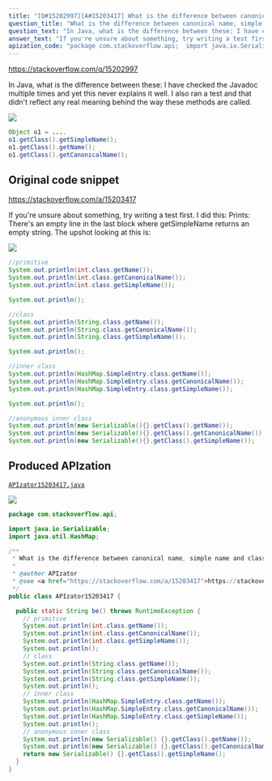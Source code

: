 ```yaml
---
title: "[Q#15202997][A#15203417] What is the difference between canonical name, simple name and class name in Java Class?"
question_title: "What is the difference between canonical name, simple name and class name in Java Class?"
question_text: "In Java, what is the difference between these: I have checked the Javadoc multiple times and yet this never explains it well. I also ran a test and that didn't reflect any real meaning behind the way these methods are called."
answer_text: "If you're unsure about something, try writing a test first. I did this: Prints: There's an empty line in the last block where getSimpleName returns an empty string. The upshot looking at this is:"
apization_code: "package com.stackoverflow.api;  import java.io.Serializable; import java.util.HashMap;  /**  * What is the difference between canonical name, simple name and class name in Java Class?  *  * @author APIzator  * @see <a href=\"https://stackoverflow.com/a/15203417\">https://stackoverflow.com/a/15203417</a>  */ public class APIzator15203417 {    public static String be() throws RuntimeException {     // primitive     System.out.println(int.class.getName());     System.out.println(int.class.getCanonicalName());     System.out.println(int.class.getSimpleName());     System.out.println();     // class     System.out.println(String.class.getName());     System.out.println(String.class.getCanonicalName());     System.out.println(String.class.getSimpleName());     System.out.println();     // inner class     System.out.println(HashMap.SimpleEntry.class.getName());     System.out.println(HashMap.SimpleEntry.class.getCanonicalName());     System.out.println(HashMap.SimpleEntry.class.getSimpleName());     System.out.println();     // anonymous inner class     System.out.println(new Serializable() {}.getClass().getName());     System.out.println(new Serializable() {}.getClass().getCanonicalName());     return new Serializable() {}.getClass().getSimpleName();   } }"
---
```


https://stackoverflow.com/q/15202997

In Java, what is the difference between these:
I have checked the Javadoc multiple times and yet this never explains it well.
I also ran a test and that didn&#x27;t reflect any real meaning behind the way these methods are called.


<div class="code-logo"><img src="/stackoverflow.png" /></div>

```java
Object o1 = ....
o1.getClass().getSimpleName();
o1.getClass().getName();
o1.getClass().getCanonicalName();
```


## Original code snippet

https://stackoverflow.com/a/15203417

If you&#x27;re unsure about something, try writing a test first.
I did this:
Prints:
There&#x27;s an empty line in the last block where getSimpleName returns an empty string.
The upshot looking at this is:

<div class="code-logo"><img src="/stackoverflow.png" /></div>

```java
//primitive
System.out.println(int.class.getName());
System.out.println(int.class.getCanonicalName());
System.out.println(int.class.getSimpleName());

System.out.println();

//class
System.out.println(String.class.getName());
System.out.println(String.class.getCanonicalName());
System.out.println(String.class.getSimpleName());

System.out.println();

//inner class
System.out.println(HashMap.SimpleEntry.class.getName());
System.out.println(HashMap.SimpleEntry.class.getCanonicalName());
System.out.println(HashMap.SimpleEntry.class.getSimpleName());        

System.out.println();

//anonymous inner class
System.out.println(new Serializable(){}.getClass().getName());
System.out.println(new Serializable(){}.getClass().getCanonicalName());
System.out.println(new Serializable(){}.getClass().getSimpleName());
```

## Produced APIzation

[`APIzator15203417.java`](https://github.com/pasqualesalza/apization-temp-data/raw/master/search/APIzator15203417.java)

<div class="code-logo"><img src="/apizator.png" /></div>

```java
package com.stackoverflow.api;

import java.io.Serializable;
import java.util.HashMap;

/**
 * What is the difference between canonical name, simple name and class name in Java Class?
 *
 * @author APIzator
 * @see <a href="https://stackoverflow.com/a/15203417">https://stackoverflow.com/a/15203417</a>
 */
public class APIzator15203417 {

  public static String be() throws RuntimeException {
    // primitive
    System.out.println(int.class.getName());
    System.out.println(int.class.getCanonicalName());
    System.out.println(int.class.getSimpleName());
    System.out.println();
    // class
    System.out.println(String.class.getName());
    System.out.println(String.class.getCanonicalName());
    System.out.println(String.class.getSimpleName());
    System.out.println();
    // inner class
    System.out.println(HashMap.SimpleEntry.class.getName());
    System.out.println(HashMap.SimpleEntry.class.getCanonicalName());
    System.out.println(HashMap.SimpleEntry.class.getSimpleName());
    System.out.println();
    // anonymous inner class
    System.out.println(new Serializable() {}.getClass().getName());
    System.out.println(new Serializable() {}.getClass().getCanonicalName());
    return new Serializable() {}.getClass().getSimpleName();
  }
}

```